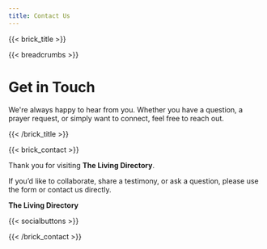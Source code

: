 ```yaml
---
title: Contact Us
---
```


{{< brick_title >}}

{{< breadcrumbs >}}

# Get in Touch

We're always happy to hear from you. Whether you have a question, a prayer request, or simply want to connect, feel free to reach out.

{{< /brick_title >}}

{{< brick_contact >}}

Thank you for visiting **The Living Directory**.

If you’d like to collaborate, share a testimony, or ask a question, please use the form or contact us directly.

**The Living Directory**  


{{< socialbuttons >}}

{{< /brick_contact >}}


